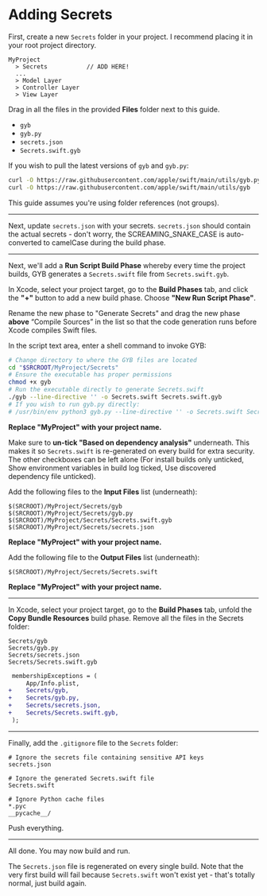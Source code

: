 # Adding Secrets

First, create a new `Secrets` folder in your project. I recommend placing it in your root project directory.

```
MyProject
  > Secrets           // ADD HERE!
  ...
  > Model Layer
  > Controller Layer
  > View Layer
```

Drag in all the files in the provided **Files** folder next to this guide.

* `gyb`
* `gyb.py`
* `secrets.json`
* `Secrets.swift.gyb`

If you wish to pull the latest versions of `gyb` and `gyb.py`:

```bash
curl -O https://raw.githubusercontent.com/apple/swift/main/utils/gyb.py
curl -O https://raw.githubusercontent.com/apple/swift/main/utils/gyb
```

This guide assumes you're using folder references (not groups).

---

Next, update `secrets.json` with your secrets. `secrets.json` should contain the actual secrets - don't worry, the SCREAMING_SNAKE_CASE is auto-converted to camelCase during the build phase.

---

Next, we'll add a **Run Script Build Phase** whereby every time the project builds, GYB generates a `Secrets.swift` file from `Secrets.swift.gyb`.

In Xcode, select your project target, go to the **Build Phases** tab, and click the **"+"** button to add a new build phase. Choose **"New Run Script Phase"**.

Rename the new phase to "Generate Secrets" and drag the new phase **above** “Compile Sources” in the list so that the code generation runs before Xcode compiles Swift files.

In the script text area, enter a shell command to invoke GYB:

```bash
# Change directory to where the GYB files are located
cd "$SRCROOT/MyProject/Secrets"
# Ensure the executable has proper permissions
chmod +x gyb
# Run the executable directly to generate Secrets.swift
./gyb --line-directive '' -o Secrets.swift Secrets.swift.gyb
# If you wish to run gyb.py directly:
# /usr/bin/env python3 gyb.py --line-directive '' -o Secrets.swift Secrets.swift.gyb
```

**Replace "MyProject" with your project name.**

Make sure to **un-tick "Based on dependency analysis"** underneath. This makes it so `Secrets.swift` is re-generated on every build for extra security. The other checkboxes can be left alone (For install builds only unticked, Show environment variables in build log ticked, Use discovered dependency file unticked).

Add the following files to the **Input Files** list (underneath):

```
$(SRCROOT)/MyProject/Secrets/gyb
$(SRCROOT)/MyProject/Secrets/gyb.py
$(SRCROOT)/MyProject/Secrets/Secrets.swift.gyb
$(SRCROOT)/MyProject/Secrets/secrets.json
```

**Replace "MyProject" with your project name.**

Add the following file to the **Output Files** list (underneath):

```
$(SRCROOT)/MyProject/Secrets/Secrets.swift
```

**Replace "MyProject" with your project name.**

---

In Xcode, select your project target, go to the **Build Phases** tab, unfold the **Copy Bundle Resources** build phase. Remove all the files in the Secrets folder:

```
Secrets/gyb
Secrets/gyb.py
Secrets/secrets.json
Secrets/Secrets.swift.gyb
```

```diff
 membershipExceptions = (
     App/Info.plist,
+    Secrets/gyb,
+    Secrets/gyb.py,
+    Secrets/secrets.json,
+    Secrets/Secrets.swift.gyb,
 );
```

---

Finally, add the `.gitignore` file to the `Secrets` folder:

```
# Ignore the secrets file containing sensitive API keys
secrets.json

# Ignore the generated Secrets.swift file
Secrets.swift

# Ignore Python cache files
*.pyc
__pycache__/
```

Push everything.

---

All done. You may now build and run.

The `Secrets.json` file is regenerated on every single build. Note that the very first build will fail because `Secrets.swift` won't exist yet - that's totally normal, just build again.